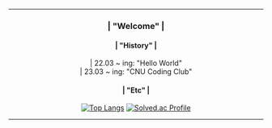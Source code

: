 <div align = center>  
              
---   
   
### | "Welcome" |            
          
#### | "History" | 
<div> | 22.03 ~ ing: "Hello World" </div>
<div> | 23.03 ~ ing: "CNU Coding Club" </div>   
      
#### | "Etc" | 
[![Top Langs](https://github-readme-stats.vercel.app/api/top-langs/?username=momomomoon&layout=compact)](https://github.com/anuraghazra/github-readme-stats) [![Solved.ac Profile](http://mazassumnida.wtf/api/v2/generate_badge?boj=ansdj1908)](https://solved.ac/ansdj1908/)
 
     
---
</div>
 
    
  
 
